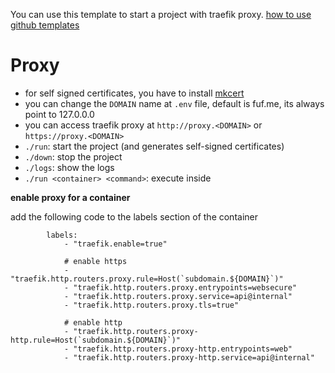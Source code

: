 You can use this template to start a project with traefik proxy.
[how to use github templates](https://docs.github.com/en/github/creating-cloning-and-archiving-repositories/creating-a-repository-on-github/creating-a-repository-from-a-template)

Proxy
=====

- for self signed certificates, you have to install [mkcert](https://github.com/FiloSottile/mkcert")
- you can change the `DOMAIN` name at `.env` file, default is fuf.me, its always point to 127.0.0.0 
- you can access traefik proxy at `http://proxy.<DOMAIN>` or `https://proxy.<DOMAIN>`
- `./run`: start the project (and generates self-signed certificates)
- `./down`: stop the project
- `./logs`: show the logs
- `./run <container> <command>`: execute <command> inside <container> 

**enable proxy for a container**

add the following code to the labels section of the container

```
        labels:
            - "traefik.enable=true"

            # enable https
            - "traefik.http.routers.proxy.rule=Host(`subdomain.${DOMAIN}`)"
            - "traefik.http.routers.proxy.entrypoints=websecure"
            - "traefik.http.routers.proxy.service=api@internal"
            - "traefik.http.routers.proxy.tls=true"

            # enable http
            - "traefik.http.routers.proxy-http.rule=Host(`subdomain.${DOMAIN}`)"
            - "traefik.http.routers.proxy-http.entrypoints=web"
            - "traefik.http.routers.proxy-http.service=api@internal"
```